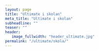 ```yaml
---
layout: page
title: "Ultimate i skolan"
meta_title: "Ultimate i skolan"
subheadline: ""
teaser: ""
header:
   image_fullwidth: "header_ultimate.jpg"
permalink: "/ultimate/skola/"
---
```


